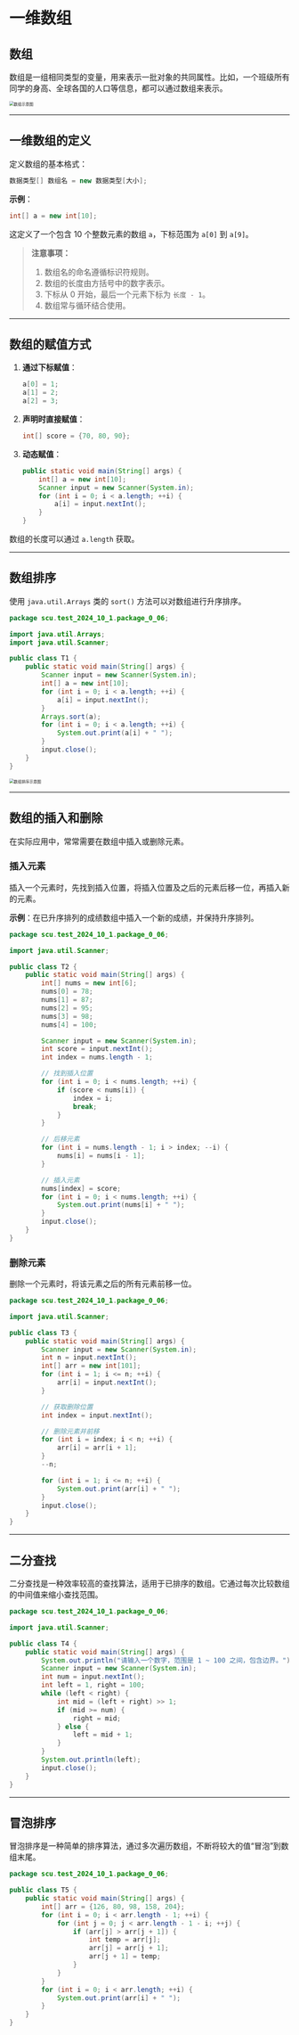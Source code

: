 # 一维数组

## 数组

数组是一组相同类型的变量，用来表示一批对象的共同属性。比如，一个班级所有同学的身高、全球各国的人口等信息，都可以通过数组来表示。

<img src="https://leafalice-image.oss-cn-hangzhou.aliyuncs.com/img/image-20241001002758055.png" alt="数组示意图" style="zoom:50%;" />

---

## 一维数组的定义

定义数组的基本格式：

```java
数据类型[] 数组名 = new 数据类型[大小];
```

**示例**：

```java
int[] a = new int[10];
```

这定义了一个包含 10 个整数元素的数组 `a`，下标范围为 `a[0]` 到 `a[9]`。

> **注意事项：**
>
> 1. 数组名的命名遵循标识符规则。
> 2. 数组的长度由方括号中的数字表示。
> 3. 下标从 0 开始，最后一个元素下标为 `长度 - 1`。
> 4. 数组常与循环结合使用。

---

## 数组的赋值方式

1. **通过下标赋值**：

   ```java
   a[0] = 1;
   a[1] = 2;
   a[2] = 3;
   ```

2. **声明时直接赋值**：

   ```java
   int[] score = {70, 80, 90};
   ```

3. **动态赋值**：

   ```java
   public static void main(String[] args) {
       int[] a = new int[10];
       Scanner input = new Scanner(System.in);
       for (int i = 0; i < a.length; ++i) {
           a[i] = input.nextInt();
       }
   }
   ```

数组的长度可以通过 `a.length` 获取。

---

## 数组排序

使用 `java.util.Arrays` 类的 `sort()` 方法可以对数组进行升序排序。

```java
package scu.test_2024_10_1.package_0_06;

import java.util.Arrays;
import java.util.Scanner;

public class T1 {
    public static void main(String[] args) {
        Scanner input = new Scanner(System.in);
        int[] a = new int[10];
        for (int i = 0; i < a.length; ++i) {
            a[i] = input.nextInt();
        }
        Arrays.sort(a);
        for (int i = 0; i < a.length; ++i) {
            System.out.print(a[i] + " ");
        }
        input.close();
    }
}
```

<img src="https://leafalice-image.oss-cn-hangzhou.aliyuncs.com/img/image-20241001010224814.png" alt="数组排序示意图" style="zoom:50%;" />

---

## 数组的插入和删除

在实际应用中，常常需要在数组中插入或删除元素。

### 插入元素

插入一个元素时，先找到插入位置，将插入位置及之后的元素后移一位，再插入新的元素。

**示例**：在已升序排列的成绩数组中插入一个新的成绩，并保持升序排列。

```java
package scu.test_2024_10_1.package_0_06;

import java.util.Scanner;

public class T2 {
    public static void main(String[] args) {
        int[] nums = new int[6];
        nums[0] = 78;
        nums[1] = 87;
        nums[2] = 95;
        nums[3] = 98;
        nums[4] = 100;

        Scanner input = new Scanner(System.in);
        int score = input.nextInt();
        int index = nums.length - 1;

        // 找到插入位置
        for (int i = 0; i < nums.length; ++i) {
            if (score < nums[i]) {
                index = i;
                break;
            }
        }

        // 后移元素
        for (int i = nums.length - 1; i > index; --i) {
            nums[i] = nums[i - 1];
        }

        // 插入元素
        nums[index] = score;
        for (int i = 0; i < nums.length; ++i) {
            System.out.print(nums[i] + " ");
        }
        input.close();
    }
}
```

### 删除元素

删除一个元素时，将该元素之后的所有元素前移一位。

```java
package scu.test_2024_10_1.package_0_06;

import java.util.Scanner;

public class T3 {
    public static void main(String[] args) {
        Scanner input = new Scanner(System.in);
        int n = input.nextInt();
        int[] arr = new int[101];
        for (int i = 1; i <= n; ++i) {
            arr[i] = input.nextInt();
        }

        // 获取删除位置
        int index = input.nextInt();

        // 删除元素并前移
        for (int i = index; i < n; ++i) {
            arr[i] = arr[i + 1];
        }
        --n;

        for (int i = 1; i <= n; ++i) {
            System.out.print(arr[i] + " ");
        }
        input.close();
    }
}
```

---

## 二分查找

二分查找是一种效率较高的查找算法，适用于已排序的数组。它通过每次比较数组的中间值来缩小查找范围。

```java
package scu.test_2024_10_1.package_0_06;

import java.util.Scanner;

public class T4 {
    public static void main(String[] args) {
        System.out.println("请输入一个数字，范围是 1 ~ 100 之间，包含边界。");
        Scanner input = new Scanner(System.in);
        int num = input.nextInt();
        int left = 1, right = 100;
        while (left < right) {
            int mid = (left + right) >> 1;
            if (mid >= num) {
                right = mid;
            } else {
                left = mid + 1;
            }
        }
        System.out.println(left);
        input.close();
    }
}
```

---

## 冒泡排序

冒泡排序是一种简单的排序算法，通过多次遍历数组，不断将较大的值“冒泡”到数组末尾。

```java
package scu.test_2024_10_1.package_0_06;

public class T5 {
    public static void main(String[] args) {
        int[] arr = {126, 80, 98, 158, 204};
        for (int i = 0; i < arr.length - 1; ++i) {
            for (int j = 0; j < arr.length - 1 - i; ++j) {
                if (arr[j] > arr[j + 1]) {
                    int temp = arr[j];
                    arr[j] = arr[j + 1];
                    arr[j + 1] = temp;
                }
            }
        }
        for (int i = 0; i < arr.length; ++i) {
            System.out.print(arr[i] + " ");
        }
    }
}
```
